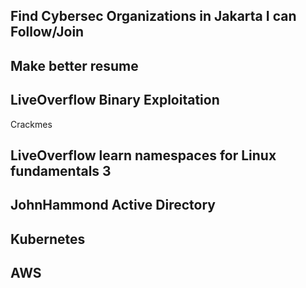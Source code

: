 ## Find Cybersec Organizations in Jakarta I can Follow/Join


## Make better resume


## LiveOverflow Binary Exploitation
Crackmes

## LiveOverflow learn namespaces for Linux fundamentals 3

## JohnHammond Active Directory


## Kubernetes


## AWS